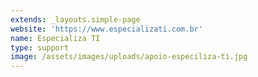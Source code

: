 ```yaml
---
extends: _layouts.simple-page
website: 'https://www.especializati.com.br'
name: Especializa TI
type: support
image: /assets/images/uploads/apoio-especiliza-ti.jpg
---
```


